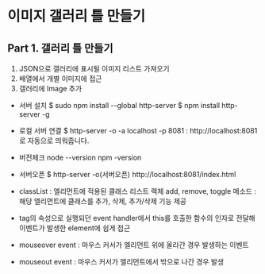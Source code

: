 # 이미지 갤러리 틀 만들기

## Part 1. 갤러리 틀 만들기
1. JSON으로 갤러리에 표시될 이미지 리스트 가져오기
2. 배열에서 개별 이미지에 접근
3. 갤러리에 Image 추가


- 서버 설치 
$ sudo npm install --global http-server
$ npm install http-server -g

- 로컬 서버 연결
$ http-server -o -a localhost -p 8081
: http://localhost:8081로 자동으로 띄워줍니다.

- 버전체크
node --version
npm -version

- 서버오픈
$ http-server -o(서버오픈)
http://localhost:8081/index.html


- classList : 엘리먼트에 적용된 클래스 리스트 랙체
add, remove, toggle 메소드 : 해당 엘리먼트에 클래스를 추가, 삭제, 추가/삭제 기능 제공

- tag의 속성으로 실행되던 event handler에서 this를 호출한 함수의 인자로 전달해 이벤트가 발생한 element에 쉽게 접근
- mouseover event : 마우스 커서가 엘리먼트 위에 올라간 경우 발생하는 이벤트
- mouseout event : 마우스 커서가 엘리먼트에서 밖으로 나간 경우 발생